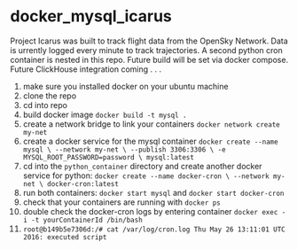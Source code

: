 # docker_mysql_icarus

Project Icarus was built to track flight data from the OpenSky Network. Data is urrently logged every minute to track trajectories. A second python cron container is nested in this repo. Future build will be set via docker compose. Future ClickHouse integration coming . . . 

1. make sure you installed docker on your ubuntu machine
2. clone the repo
3. cd into repo
4. build docker image `docker build -t mysql .`
5. create a network bridge to link your containers `docker network create my-net`
5. create a docker service for the mysql container ```docker create --name mysql \
  --network my-net \
  --publish 3306:3306 \
  -e MYSQL_ROOT_PASSWORD=password \
  mysql:latest```
6. cd into the `python_container` directory and create another docker service for python: `docker create --name docker-cron \
  --network my-net \
  docker-cron:latest`
7. run both containers: `docker start mysql` and `docker start docker-cron`
8. check that your containers are running with `docker ps`
9. double check the docker-cron logs by entering container `docker exec -i -t yourContainerId /bin/bash`
10. `root@b149b5e7306d:/# cat /var/log/cron.log Thu May 26 13:11:01 UTC 2016: executed script`
